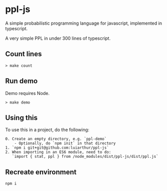 # ppl-js
A simple probabilistic programming language for javascript, implemented in typescript.

A very simple PPL in under 300 lines of typescript.

## Count lines
```console
> make count
```

## Run demo
Demo requires Node.
```console
> make demo
```

## Using this
To use this in a project, do the following:

```console
0. Create an empty directory, e.g. `ppl-demo`
    - Optionally, do `npm init` in that directory
1. `npm i git+git@github.com:luiarthur/ppl-js`
2. When importing in an ES6 module, need to do:
   `import { stat, ppl } from /node_modules/dist/ppl-js/dist/ppl.js`
```

## Recreate environment
```console
npm i
```
